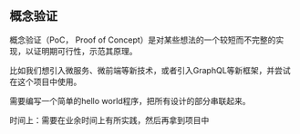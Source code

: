 ## 概念验证
概念验证（PoC， Proof of Concept）是对某些想法的一个较短而不完整的实现，以证明期可行性，示范其原理。

比如我们想引入微服务、微前端等新技术，或者引入GraphQL等新框架，并尝试在这个项目中使用。

需要编写一个简单的hello world程序，把所有设计的部分串联起来。

时间上：需要在业余时间上有所实践，然后再拿到项目中